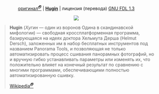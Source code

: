 <!-- 

# Перевод документации по [Hugin](http://hugin.sourceforge.net/)

* Оригинал — [https://wiki.panotools.org/Hugin](https://wiki.panotools.org/Hugin) и далее по ссылкам.

* Начальная страница перевода здесь — [wiki/**Hugin**](https://github.com/shikhalev/hugin_doc_ru/wiki/Hugin).

Лицензия данного перевода — [GNU FDL 1.3](LICENSE).

-->

<p align="center">
 <a href="https://wiki.panotools.org/Hugin">оригинал<sup>🗗</sup></a> | <a href="https://github.com/shikhalev/hugin_doc_ru/wiki/Hugin"><b>Hugin</b></a> | лицензия (перевода) <a href="https://github.com/shikhalev/hugin_doc_ru/blob/master/LICENSE">GNU FDL 1.3</a></p>

<p align="center">
<img src="https://github.com/shikhalev/hugin_doc_ru/wiki/img/hugin-logo.png" />
</p>

> **Hugin** (*Хугин* — один из воронов Одина в скандинавской мифологии) —
> свободная кроссплатформенная программа, базирующаяся на идеях
> доктора Хельмута Дерша (Helmut Dersch), заложенных им в набор
> бесплатных инструментов под названием Panorama Tools, и позволяющая
> не только автоматизировать процесс сшивания панорамных фотографий,
> но и вручную гибко устанавливать параметры или изменять их, что
> положительно влияет на конечный результат по сравнению с многими
> программами, обеспечивающими полностью автоматизированную сшивку. 
>
> [Wikipedia<sup>🗗</sup>](https://ru.wikipedia.org/wiki/Hugin)

